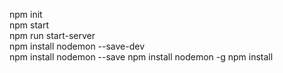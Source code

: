 npm init  
npm start  
npm run start-server  
npm install nodemon --save-dev  
npm install nodemon --save
npm install nodemon -g
npm install

